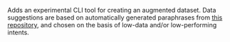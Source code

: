 Adds an experimental CLI tool for creating an augmented dataset. Data suggestions are based on automatically generated paraphrases from [this repository](https://github.com/RasaHQ/paraphraser/), and chosen on the basis of low-data and/or low-performing intents.
